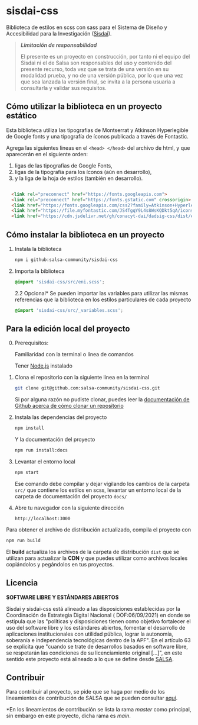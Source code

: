 # sisdai-css

Biblioteca de estilos en scss con sass para el Sistema de Diseño y Accesibilidad para la Investigación
([Sisdai](https://sisdai.conacyt.mx/)).

> **_Limitación de responsabilidad_**
>
> El presente es un proyecto en construcción, por tanto ni el equipo del Sisdai 
> ni el de Salsa son responsables del uso y contenido del presente recurso, 
> toda vez que se trata de una versión en su modalidad prueba, y no de una 
> versión pública, por lo que una vez que sea lanzada la versión final, 
> se invita a la persona usuaria a consultarla y validar sus requisitos.

## Cómo utilizar la biblioteca en un proyecto estático

Esta biblioteca utiliza las tipografias de Montserrat y Atkinson Hyperlegible de Google fonts y una tipografía de íconos
publicada a través de Fontastic.

Agrega las siguientes lineas en el `<head> </head>` del archivo de html, y que aparecerán en el siguiente orden:

1. ligas de las tipografías de Google Fonts,
2. ligas de la tipografía para los íconos (aún en desarrollo),
3. y la liga de la hoja de estilos (también en desarrollo).

``` html

  <link rel="preconnect" href="https://fonts.googleapis.com">
  <link rel="preconnect" href="https://fonts.gstatic.com" crossorigin>
  <link href="https://fonts.googleapis.com/css2?family=Atkinson+Hyperlegible&family=Montserrat:wght@400;500;600&display=swap" rel="stylesheet">
  <link href="https://file.myfontastic.com/JS4TgqY9L4s8WsKQDkt5qA/icons.css" rel="stylesheet">  
  <link href="https://cdn.jsdelivr.net/gh/conacyt-dai/dadsig-css/dist/eni.min.css" rel="stylesheet">

```

## Cómo instalar la biblioteca en un proyecto

1. Instala la biblioteca
    ``` sh
    npm i github:salsa-community/sisdai-css
    ```

2. Importa la biblioteca
    ``` css
    @import 'sisdai-css/src/eni.scss';
    ```
   2.2 Opcional*  Se pueden importar las variables para utilizar las mismas referencias que la biblioteca en los estilos
   particulares de cada proyecto
    ``` css
    @import 'sisdai-css/src/_variables.scss';
    ```

## Para la edición local del proyecto

0. Prerequisitos:

   Familiaridad con la terminal o línea de comandos

   Tener [Node.js](https://nodejs.org/es/) instalado


1. Clona el repositorio con la siguiente linea en la terminal

    ``` sh
    git clone git@github.com:salsa-community/sisdai-css.git
    ```
   Si por alguna razón no pudiste clonar, puedes leer la
   [documentación de Github acerca de cómo clonar un repositorio](https://docs.github.com/es/repositories/creating-and-managing-repositories/cloning-a-repository)

2. Instala las dependencias del proyecto

    ``` sh
    npm install
    ```

   Y la documentación del proyecto
    ``` sh
    npm run install:docs
    ```

3. Levantar el entorno local

    ``` sh
    npm start
    ```
   Ese comando debe compilar y dejar vigilando los cambios de la carpeta `src/` que contiene los estilos en scss,
   levantar un entorno local de la carpeta de documentación del proyecto `docs/`

4. Abre tu navegador con la siguiente dirección
    ```
    http://localhost:3000
    ```

Para obtener el archivo de distribución actualizado, compila el proyecto con

``` sh
npm run build
```

El **build** actualiza los archivos de la carpeta de distribución `dist` que se utilizan para actualizar la **CDN** y
que puedes utilizar como archivos locales copiándolos y pegándolos en tus proyectos.

## Licencia

**SOFTWARE LIBRE Y ESTÁNDARES ABIERTOS**

Sisdai y sisdai-css está alineado a las disposiciones establecidas por la Coordinación de Estrategia Digital Nacional (
DOF:06/09/2021) en donde se estipula que las "políticas y disposiciones tienen como objetivo fortalecer el uso del software
libre y los estándares abiertos, fomentar el desarrollo de aplicaciones institucionales con utilidad pública, lograr la
autonomía, soberanía e independencia tecnológicas dentro de la APF". En el artículo 63 se explicita que "cuando se trate
de desarrollos basados en software libre, se respetarán las condiciones de su licenciamiento original [...]", en este
sentido este proyecto está alineado a lo que se define desde [SALSA](https://salsa.crip.conacyt.mx/).

## Contribuir

Para contribuir al proyecto, se pide que se haga por medio de los lineamientos de contribución de SALSA que se
pueden consultar [aquí](https://salsa.crip.conacyt.mx/guidelines/contribute/).

*En los lineamientos de contribución se lista la rama _master_ como principal, sin embargo en este proyecto, dicha
rama es _main_.

